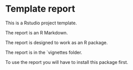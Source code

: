 # Template report

This is a Rstudio project template.

The report is an R Markdown.

The report is designed to work as an R package.

The report is in the `vignettes  folder.

To use the report you will have to install this package first.
